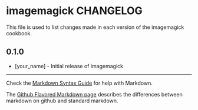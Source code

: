 imagemagick CHANGELOG
=====================

This file is used to list changes made in each version of the imagemagick cookbook.

0.1.0
-----
- [your_name] - Initial release of imagemagick

- - -
Check the [Markdown Syntax Guide](http://daringfireball.net/projects/markdown/syntax) for help with Markdown.

The [Github Flavored Markdown page](http://github.github.com/github-flavored-markdown/) describes the differences between markdown on github and standard markdown.
